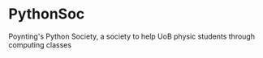 # PythonSoc
Poynting's Python Society, a society to help UoB physic students through computing classes
